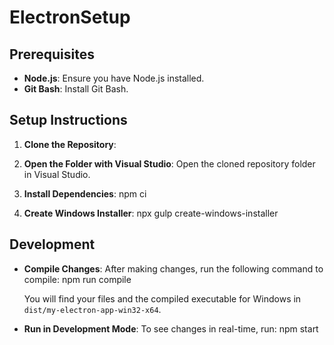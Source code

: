 # ElectronSetup

## Prerequisites

- **Node.js**: Ensure you have Node.js installed. 
- **Git Bash**: Install Git Bash.

## Setup Instructions

1. **Clone the Repository**:
2. **Open the Folder with Visual Studio**:
     Open the cloned repository folder in Visual Studio.

3. **Install Dependencies**:
     npm ci

5. **Create Windows Installer**:
     npx gulp create-windows-installer

## Development

- **Compile Changes**:
    After making changes, run the following command to compile:
    npm run compile

    You will find your files and the compiled executable for Windows in `dist/my-electron-app-win32-x64`.

- **Run in Development Mode**:
    To see changes in real-time, run:
    npm start
